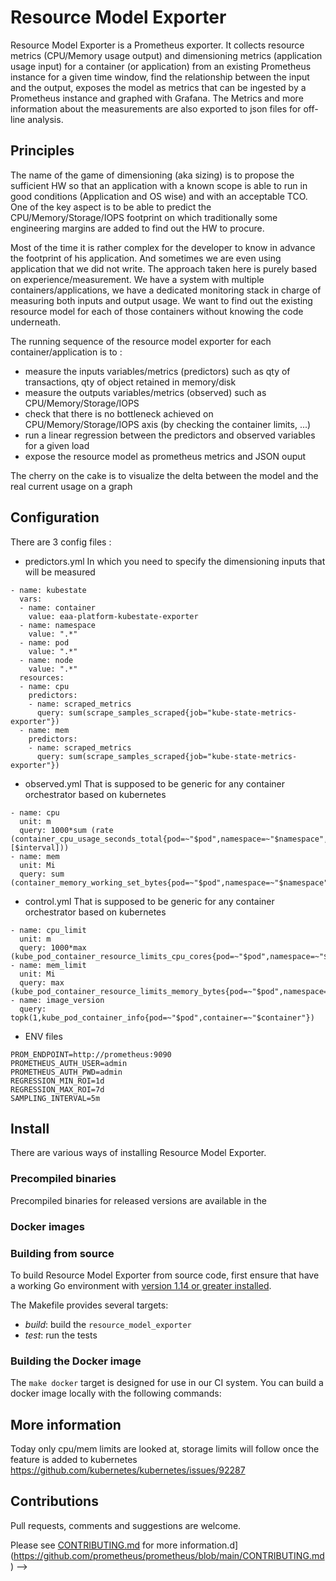 # Resource Model Exporter

<!-- [![Docker Repository on Quay](https://quay.io/repository/prometheus/prometheus/status)][quay]
[![Docker Pulls](https://img.shields.io/docker/pulls/prom/prometheus.svg?maxAge=604800)][hub]
[![Go Report Card](https://goreportcard.com/badge/github.com/prometheus/prometheus)](https://goreportcard.com/report/github.com/prometheus/prometheus)
[![CII Best Practices](https://bestpractices.coreinfrastructure.org/projects/486/badge)](https://bestpractices.coreinfrastructure.org/projects/486)
[![Gitpod ready-to-code](https://img.shields.io/badge/Gitpod-ready--to--code-blue?logo=gitpod)](https://gitpod.io/#https://github.com/prometheus/prometheus)
[![Fuzzing Status](https://oss-fuzz-build-logs.storage.googleapis.com/badges/prometheus.svg)](https://bugs.chromium.org/p/oss-fuzz/issues/list?sort=-opened&can=1&q=proj:prometheus) -->

<!-- Visit [prometheus.io](https://prometheus.io) for the full documentation,
examples and guides. -->

Resource Model Exporter is a Prometheus exporter.
It collects resource metrics (CPU/Memory usage output) and dimensioning metrics (application usage input) for a container (or application) from an existing Prometheus instance for a given time window, find the relationship between the input and the output, exposes the model as metrics that can be ingested by a Prometheus instance and graphed with Grafana.
The Metrics and more information about the measurements are also exported to json files for off-line analysis.

## Principles

The name of the game of dimensioning (aka sizing) is to propose the sufficient HW so that an application with a known scope is able to run in good conditions (Application and OS wise) and with an acceptable TCO.
One of the key aspect is to be able to predict the CPU/Memory/Storage/IOPS footprint on which traditionally some engineering margins are added to find out the HW to procure.

Most of the time it is rather complex for the developer to know in advance the footprint of his application. And sometimes we are even using application that we did not write. The approach taken here is purely based on experience/measurement. We have a system with multiple containers/applications, we have a dedicated monitoring stack in charge of measuring both inputs and output usage. We want to find out the existing resource model for each of those containers without knowing the code underneath.

The running sequence of the resource model exporter for each container/application is to :
- measure the inputs variables/metrics (predictors) such as qty of transactions, qty of object retained in memory/disk
- measure the outputs variables/metrics (observed) such as CPU/Memory/Storage/IOPS
- check that there is no bottleneck achieved on CPU/Memory/Storage/IOPS axis (by checking the container limits, ...)
- run a linear regression between the predictors and observed variables for a given load
- expose the resource model as prometheus metrics and JSON ouput

The cherry on the cake is to visualize the delta between the model and the real current usage on a graph

<!-- ![](https://cdn.jsdelivr.net/gh/prometheus/prometheus@c34257d069c630685da35bcef084632ffd5d6209/documentation/images/architecture.svg) -->

## Configuration

There are 3 config files :
- predictors.yml
In which you need to specify the dimensioning inputs that will be measured

```
- name: kubestate
  vars:
  - name: container
    value: eaa-platform-kubestate-exporter
  - name: namespace
    value: ".*"
  - name: pod
    value: ".*"
  - name: node
    value: ".*"
  resources:
  - name: cpu
    predictors:
    - name: scraped_metrics
      query: sum(scrape_samples_scraped{job="kube-state-metrics-exporter"})
  - name: mem
    predictors:
    - name: scraped_metrics
      query: sum(scrape_samples_scraped{job="kube-state-metrics-exporter"})
```

- observed.yml
That is supposed to be generic for any container orchestrator based on kubernetes
```
- name: cpu
  unit: m
  query: 1000*sum (rate (container_cpu_usage_seconds_total{pod=~"$pod",namespace=~"$namespace",container=~"$container"}[$interval]))
- name: mem
  unit: Mi
  query: sum (container_memory_working_set_bytes{pod=~"$pod",namespace=~"$namespace",container=~"$container"})/(1024*1024)
```

- control.yml
That is supposed to be generic for any container orchestrator based on kubernetes
```
- name: cpu_limit
  unit: m
  query: 1000*max (kube_pod_container_resource_limits_cpu_cores{pod=~"$pod",namespace=~"$namespace",container=~"$container"})
- name: mem_limit
  unit: Mi
  query: max (kube_pod_container_resource_limits_memory_bytes{pod=~"$pod",namespace=~"$namespace",container=~"$container"})/(1024*1024)
- name: image_version
  query: topk(1,kube_pod_container_info{pod=~"$pod",container=~"$container"})
```

- ENV files
```
PROM_ENDPOINT=http://prometheus:9090
PROMETHEUS_AUTH_USER=admin
PROMETHEUS_AUTH_PWD=admin
REGRESSION_MIN_ROI=1d
REGRESSION_MAX_ROI=7d
SAMPLING_INTERVAL=5m
```

## Install

There are various ways of installing Resource Model Exporter.

### Precompiled binaries

Precompiled binaries for released versions are available in the
<!-- [*download* section](https://prometheus.io/download/)
on [prometheus.io](https://prometheus.io). Using the latest production release binary
is the recommended way of installing Prometheus.
See the [Installing](https://prometheus.io/docs/introduction/install/)
chapter in the documentation for all the details. -->

### Docker images

<!-- Docker images are available on [Quay.io](https://quay.io/repository/prometheus/prometheus) or [Docker Hub](https://hub.docker.com/r/prom/prometheus/).

You can launch a Prometheus container for trying it out with

    $ docker run --name prometheus -d -p 127.0.0.1:9090:9090 prom/prometheus

Prometheus will now be reachable at http://localhost:9090/. -->

### Building from source

To build Resource Model Exporter from source code, first ensure that have a working
Go environment with [version 1.14 or greater installed](https://golang.org/doc/install).
<!-- You also need [Node.js](https://nodejs.org/) and [Yarn](https://yarnpkg.com/)
installed in order to build the frontend assets.

You can directly use the `go` tool to download and install the `prometheus`
and `promtool` binaries into your `GOPATH`:

    $ GO111MODULE=on go get github.com/prometheus/prometheus/cmd/...
    $ prometheus --config.file=your_config.yml

*However*, when using `go get` to build Prometheus, Prometheus will expect to be able to
read its web assets from local filesystem directories under `web/ui/static` and
`web/ui/templates`. In order for these assets to be found, you will have to run Prometheus
from the root of the cloned repository. Note also that these directories do not include the
new experimental React UI unless it has been built explicitly using `make assets` or `make build`.

An example of the above configuration file can be found [here.](https://github.com/prometheus/prometheus/blob/main/documentation/examples/prometheus.yml)

You can also clone the repository yourself and build using `make build`, which will compile in
the web assets so that Prometheus can be run from anywhere:

    $ mkdir -p $GOPATH/src/github.com/prometheus
    $ cd $GOPATH/src/github.com/prometheus
    $ git clone https://github.com/prometheus/prometheus.git
    $ cd prometheus
    $ make build
    $ ./prometheus --config.file=your_config.yml -->

The Makefile provides several targets:

  * *build*: build the `resource_model_exporter`
  * *test*: run the tests
  <!-- * *test-short*: run the short tests
  * *format*: format the source code
  * *vet*: check the source code for common errors
  * *assets*: build the new experimental React UI -->

### Building the Docker image

The `make docker` target is designed for use in our CI system.
You can build a docker image locally with the following commands:
<!--
    $ make promu
    $ promu crossbuild -p linux/amd64
    $ make common-docker-amd64

*NB* if you are on a Mac, you will need [gnu-tar](https://formulae.brew.sh/formula/gnu-tar). -->


## More information

Today only cpu/mem limits are looked at, storage limits will follow once the feature is added to kubernetes 
https://github.com/kubernetes/kubernetes/issues/92287
  <!-- * The source code is periodically indexed: [Prometheus Core](https://godoc.org/github.com/prometheus/prometheus).
  * You will find a CircleCI configuration in [`.circleci/config.yml`](.circleci/config.yml).
  * See the [Community page](https://prometheus.io/community) for how to reach the Prometheus developers and users on various communication channels. -->

## Contributions

Pull requests, comments and suggestions are welcome.

Please see [CONTRIBUTING.md](CONTRIBUTING.md) for more information.d](https://github.com/prometheus/prometheus/blob/main/CONTRIBUTING.md) -->

